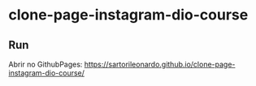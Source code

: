 # clone-page-instagram-dio-course

## Run
Abrir no GithubPages: https://sartorileonardo.github.io/clone-page-instagram-dio-course/
